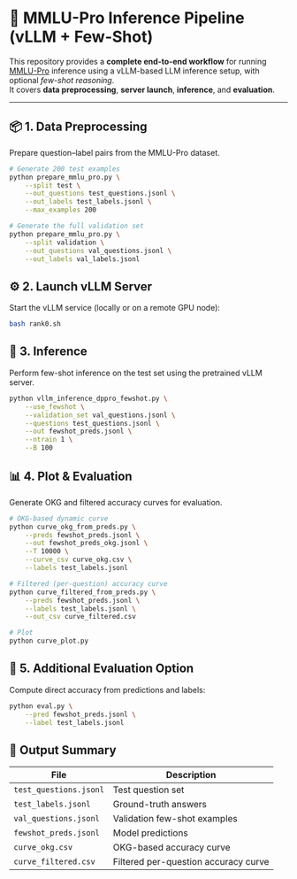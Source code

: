 # 🧠 MMLU-Pro Inference Pipeline (vLLM + Few-Shot)

This repository provides a **complete end-to-end workflow** for running [MMLU-Pro](https://huggingface.co/datasets/TIGER-Lab/MMLU-Pro) inference using a vLLM-based LLM inference setup, with optional *few-shot reasoning*.  
It covers **data preprocessing**, **server launch**, **inference**, and **evaluation**.

---

## 📦 1. Data Preprocessing

Prepare question–label pairs from the MMLU-Pro dataset.

```bash
# Generate 200 test examples
python prepare_mmlu_pro.py \
    --split test \
    --out_questions test_questions.jsonl \
    --out_labels test_labels.jsonl \
    --max_examples 200

# Generate the full validation set
python prepare_mmlu_pro.py \
    --split validation \
    --out_questions val_questions.jsonl \
    --out_labels val_labels.jsonl
```

## ⚙️ 2. Launch vLLM Server

Start the vLLM service (locally or on a remote GPU node):

```bash
bash rank0.sh
```

## 🚀 3. Inference

Perform few-shot inference on the test set using the pretrained vLLM server.

```bash
python vllm_inference_dppro_fewshot.py \
    --use_fewshot \
    --validation_set val_questions.jsonl \
    --questions test_questions.jsonl \
    --out fewshot_preds.jsonl \
    --ntrain 1 \
    --B 100
```

## 📊 4. Plot & Evaluation

Generate OKG and filtered accuracy curves for evaluation.

```bash
# OKG-based dynamic curve
python curve_okg_from_preds.py \
    --preds fewshot_preds.jsonl \
    --out fewshot_preds_okg.jsonl \
    --T 10000 \
    --curve_csv curve_okg.csv \
    --labels test_labels.jsonl

# Filtered (per-question) accuracy curve
python curve_filtered_from_preds.py \
    --preds fewshot_preds.jsonl \
    --labels test_labels.jsonl \
    --out_csv curve_filtered.csv

# Plot
python curve_plot.py
```

## 🧩 5. Additional Evaluation Option

Compute direct accuracy from predictions and labels:

```bash
python eval.py \
    --pred fewshot_preds.jsonl \
    --label test_labels.jsonl
```

## 📁 Output Summary

| File                   | Description                          |
| ---------------------- | ------------------------------------ |
| `test_questions.jsonl` | Test question set                    |
| `test_labels.jsonl`    | Ground-truth answers                 |
| `val_questions.jsonl`  | Validation few-shot examples         |
| `fewshot_preds.jsonl`  | Model predictions                    |
| `curve_okg.csv`        | OKG-based accuracy curve             |
| `curve_filtered.csv`   | Filtered per-question accuracy curve |


